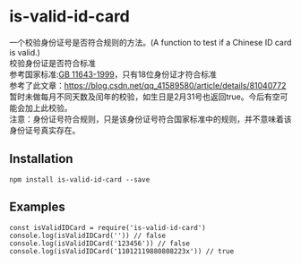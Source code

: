 # is-valid-id-card
一个校验身份证号是否符合规则的方法。(A function to test if a Chinese ID card is valid.)   
校验身份证是否符合标准   
参考国家标准:[GB 11643-1999](http://www.gb688.cn/bzgk/gb/newGbInfo?hcno=080D6FBF2BB468F9007657F26D60013E)，只有18位身份证才符合标准   
参考了此文章：https://blog.csdn.net/qq_41589580/article/details/81040772   
暂时未做每月不同天数及闰年的校验，如生日是2月31号也返回true。今后有空可能会加上此校验。    
注意：身份证号符合规则，只是该身份证号符合国家标准中的规则，并不意味着该身份证号真实存在。

## Installation
```
npm install is-valid-id-card --save
```

## Examples
```
const isValidIDCard = require('is-valid-id-card')
console.log(isValidIDCard('')) // false
console.log(isValidIDCard('123456')) // false 
console.log(isValidIDCard('11012119880808223x')) // true
```